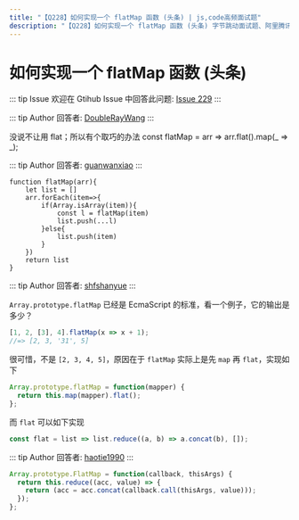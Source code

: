 ```yaml
---
title: "【Q228】如何实现一个 flatMap 函数 (头条) | js,code高频面试题"
description: "【Q228】如何实现一个 flatMap 函数 (头条) 字节跳动面试题、阿里腾讯面试题、美团小米面试题。"
---
```


# 如何实现一个 flatMap 函数 (头条)

::: tip Issue
欢迎在 Gtihub Issue 中回答此问题: [Issue 229](https://github.com/shfshanyue/Daily-Question/issues/229)
:::

::: tip Author
回答者: [DoubleRayWang](https://github.com/DoubleRayWang)
:::

没说不让用 flat；所以有个取巧的办法
const flatMap = arr => arr.flat().map(_ => _);

::: tip Author
回答者: [guanwanxiao](https://github.com/guanwanxiao)
:::

```
function flatMap(arr){
    let list = []
    arr.forEach(item=>{
        if(Array.isArray(item)){
            const l = flatMap(item)
            list.push(...l)
        }else{
            list.push(item)
        }
    })
    return list
}
```

::: tip Author
回答者: [shfshanyue](https://github.com/shfshanyue)
:::

`Array.prototype.flatMap` 已经是 EcmaScript 的标准，看一个例子，它的输出是多少？

```js
[1, 2, [3], 4].flatMap(x => x + 1);
//=> [2, 3, '31', 5]
```

很可惜，不是 `[2, 3, 4, 5]`，原因在于 `flatMap` 实际上是先 `map` 再 `flat`，实现如下

```js
Array.prototype.flatMap = function(mapper) {
  return this.map(mapper).flat();
};
```

而 `flat` 可以如下实现

```js
const flat = list => list.reduce((a, b) => a.concat(b), []);
```

::: tip Author
回答者: [haotie1990](https://github.com/haotie1990)
:::

```js
Array.prototype.FlatMap = function(callback, thisArgs) {
  return this.reduce((acc, value) => {
    return (acc = acc.concat(callback.call(thisArgs, value)));
  });
};
```
